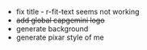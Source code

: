 * fix title - r-fit-text seems not working
* ~~add global capgemini logo~~
* generate background
* generate pixar style of me 